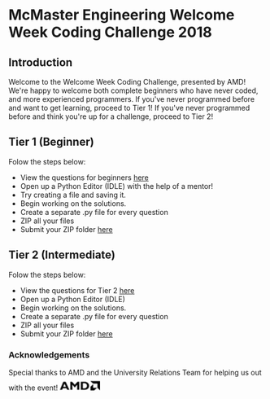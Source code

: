 # McMaster Engineering Welcome Week Coding Challenge 2018

## Introduction

Welcome to the Welcome Week Coding Challenge, presented by AMD! We're happy to welcome both complete beginners who have never coded, and more experienced programmers. If you've never programmed before and want to get learning, proceed to Tier 1! If you've never programmed before and think you're up for a challenge, proceed to Tier 2!

## Tier 1 (Beginner)
Folow the steps below: 
* View the questions for beginners [here](tier1questions.pdf)
* Open up a Python Editor (IDLE) with the help of a mentor!
* Try creating a file and saving it.
* Begin working on the solutions. 
* Create a separate .py file for every question
* ZIP all your files
* Submit your ZIP folder [here](https://driveuploader.com/upload/4MwYgEj5xf/)

## Tier 2 (Intermediate)
Folow the steps below: 
* View the questions for Tier 2 [here](tier2questions.pdf)
* Open up a Python Editor (IDLE)
* Begin working on the solutions. 
* Create a separate .py file for every question
* ZIP all your files
* Submit your ZIP folder [here](https://driveuploader.com/upload/EnDi8QAEH7/)

### Acknowledgements
Special thanks to AMD and the University Relations Team for helping us out with the event! 
![Image Not Found](amdlogo.png)
